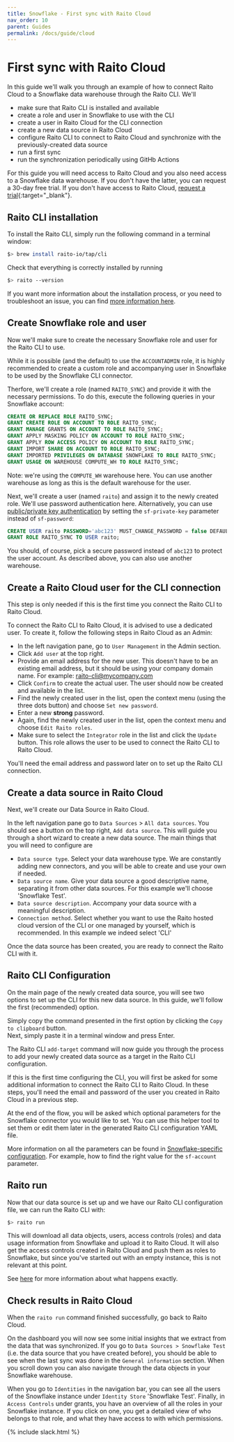 ```yaml
---
title: Snowflake - First sync with Raito Cloud
nav_order: 10
parent: Guides
permalink: /docs/guide/cloud
---
```


# First sync with Raito Cloud

In this guide we'll walk you through an example of how to connect Raito Cloud to a Snowflake data warehouse through the Raito CLI. We'll 
- make sure that Raito CLI is installed and available
- create a role and user in Snowflake to use with the CLI
- create a user in Raito Cloud for the CLI connection
- create a new data source in Raito Cloud
- configure Raito CLI to connect to Raito Cloud and synchronize with the previously-created data source
- run a first sync
- run the synchronization periodically using GitHb Actions
  
For this guide you will need access to Raito Cloud and you also need access to a Snowflake data warehouse. 
If you don't have the latter, you can request a 30-day free trial. 
If you don't have access to Raito Cloud, [request a trial](https://www.raito.io/trial){:target="_blank"}. 


## Raito CLI installation

To install the Raito CLI, simply run the following command in a terminal window:
```bash
$> brew install raito-io/tap/cli
```

Check that everything is correctly installed by running
```bash
$> raito --version
```

If you want more information about the installation process, or you need to troubleshoot an issue, you can find [more information here](/docs/cli/installation). 

## Create Snowflake role and user
Now we'll make sure to create the necessary Snowflake role and user for the Raito CLI to use.

While it is possible (and the default) to use the `ACCOUNTADMIN` role, it is highly recommended to create a custom role and accompanying user in Snowflake to be used by the Snowflake CLI connector.

Therfore, we'll create a role (named `RAITO_SYNC`) and provide it with the necessary permissions. To do this, execute the following queries in your Snowflake account:

```sql
CREATE OR REPLACE ROLE RAITO_SYNC;
GRANT CREATE ROLE ON ACCOUNT TO ROLE RAITO_SYNC;
GRANT MANAGE GRANTS ON ACCOUNT TO ROLE RAITO_SYNC;
GRANT APPLY MASKING POLICY ON ACCOUNT TO ROLE RAITO_SYNC;
GRANT APPLY ROW ACCESS POLICY ON ACCOUNT TO ROLE RAITO_SYNC;
GRANT IMPORT SHARE ON ACCOUNT TO ROLE RAITO_SYNC;
GRANT IMPORTED PRIVILEGES ON DATABASE SNOWFLAKE TO ROLE RAITO_SYNC;
GRANT USAGE ON WAREHOUSE COMPUTE_WH TO ROLE RAITO_SYNC;
```

Note: we're using the `COMPUTE_WH` warehouse here. You can use another warehouse as long as this is the default warehouse for the user.

Next, we'll create a user (named `raito`) and assign it to the newly created role. We'll use password authentication here. Alternatively, you can use [public/private key authentication](https://docs.snowflake.com/en/user-guide/key-pair-auth) by setting the `sf-private-key` parameter instead of `sf-password`: 

```sql
CREATE USER raito PASSWORD='abc123' MUST_CHANGE_PASSWORD = false DEFAULT_WAREHOUSE=COMPUTE_WH;
GRANT ROLE RAITO_SYNC TO USER raito;
```

You should, of course, pick a secure password instead of `abc123` to protect the user account. 
As described above, you can also use another warehouse.

## Create a Raito Cloud user for the CLI connection
This step is only needed if this is the first time you connect the Raito CLI to Raito Cloud.

To connect the Raito CLI to Raito Cloud, it is advised to use a dedicated user. To create it, follow the following steps in Raito Cloud as an Admin:

 - In the left navigation pane, go to `User Management` in the Admin section.
 - Click `Add user` at the top right.
 - Provide an email address for the new user. This doesn't have to be an existing email address, but it should be using your company domain name. For example: raito-cli@mycompany.com 
 -  Click `Confirm` to create the actual user. The user should now be created and available in the list. 
 -  Find the newly created user in the list, open the context menu (using the three dots button) and choose `Set new password`.
 -  Enter a new **strong** password.
 -  Again, find the newly created user in the list, open the context menu and choose `Edit Raito roles`.
 -  Make sure to select the `Integrator` role in the list and click the `Update` button. This role allows the user to be used to connect the Raito CLI to Raito Cloud.

You'll need the email address and password later on to set up the Raito CLI connection.

## Create a data source in Raito Cloud

Next, we'll create our Data Source in Raito Cloud.

In the left navigation pane go to `Data Sources` > `All data sources`. You should see a button on the top right, `Add data source`. This will guide you through a short wizard to create a new data source. The main things that you will need to configure are 

* `Data source type`. Select your data warehouse type. We are constantly adding new connectors, and you will be able to create and use your own if needed. 
* `Data source name`. Give your data source a good descriptive name, separating it from other data sources. For this example we'll choose 'Snowflake Test'.
* `Data source description`. Accompany your data source with a meaningful description.
* `Connection method`. Select whether you want to use the Raito hosted cloud version of the CLI or one managed by yourself, which is recommended. In this example we indeed select 'CLI'

Once the data source has been created, you are ready to connect the Raito CLI with it.

## Raito CLI Configuration

On the main page of the newly created data source, you will see two options to set up the CLI for this new data source. In this guide, we'll follow the first (recommended) option.

Simply copy the command presented in the first option by clicking the `Copy to clipboard` button.  
Next, simply paste it in a terminal window and press Enter.

The Raito CLI `add-target` command will now guide you through the process to add your newly created data source as a target in the Raito CLI configuration.

If this is the first time configuring the CLI, you will first be asked for some additional information to connect the Raito CLI to Raito Cloud. In these steps, you'll need the email and password of the user you created in Raito Cloud in a previous step. 

At the end of the flow, you will be asked which optional parameters for the Snowflake connector you would like to set. You can use this helper tool to set them or edit them later in the generated Raito CLI configuration YAML file.

More information on all the parameters can be found in [Snowflake-specific configuration](/docs/cli/connectors/snowflake#snowflake-specific-cli-parameters). For example, how to find the right value for the `sf-account` parameter. 

## Raito run

Now that our data source is set up and we have our Raito CLI configuration file, we can run the Raito CLI with:

```bash
$> raito run
```

This will download all data objects, users, access controls (roles) and data usage information from Snowflake and upload it to Raito Cloud. It will also get the access controls created in Raito Cloud and push them as roles to Snowflake, but since you've started out with an empty instance, this is not relevant at this point. 

See [here](/docs/cli/intro) for more information about what happens exactly. 

## Check results in Raito Cloud

When the `raito run` command finished successfully, go back to 
Raito Cloud. 

On the dashboard you will now see some initial insights that we extract from the data that was synchronized. If you go to `Data Sources > Snowflake Test` (i.e. the data source that you have created before), you should be able to see when the last sync was done in the `General information` section. When you scroll down you can also navigate through the data objects in your Snowflake warehouse.

When you go to `Identities` in the navigation bar, you can see all the users of the Snowflake instance under `Identity Store` 'Snowflake Test'. Finally, in `Access Controls` under grants, you have an overview of all the roles in your Snowflake instance. If you click on one, you get a detailed view of who belongs to that role, and what they have access to with which permissions. 

{% include slack.html %}
